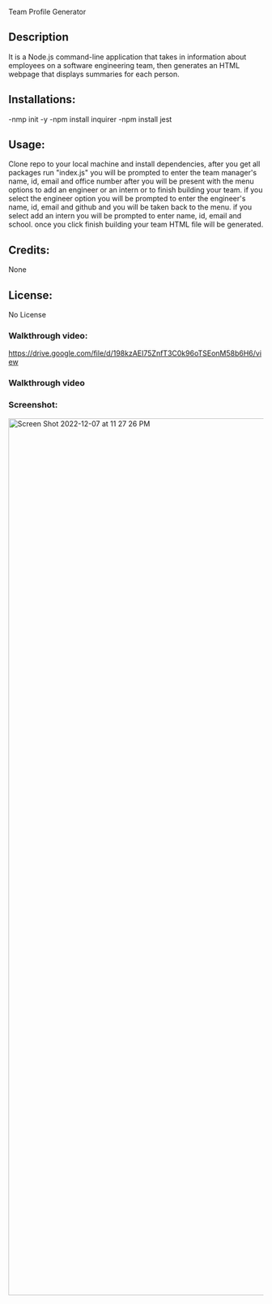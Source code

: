  Team Profile Generator

## Description
It is a Node.js command-line application that takes in information about employees on a software engineering team, then generates an HTML webpage that displays summaries for each person. 

## Installations: 
-nmp init -y
-npm install inquirer
-npm install jest

## Usage:
Clone repo to your local machine and install dependencies, after you get all packages run "index.js" you will be prompted to enter the team manager's name, id, email and office number after you will be present with the menu options to add an engineer or an intern or to finish building your team. if you select the engineer option you will be prompted to enter the engineer's name, id, email and github and you will be taken back to the menu. if you select add an intern you will be prompted to enter name, id, email and school. once you click finish building your team HTML file will be generated.

## Credits:
None

## License:
No License

### Walkthrough video:
https://drive.google.com/file/d/198kzAEI75ZnfT3C0k96oTSEonM58b6H6/view
### Walkthrough video 

### Screenshot:


<img width="1728" alt="Screen Shot 2022-12-07 at 11 27 26 PM" src="https://user-images.githubusercontent.com/111080921/206356623-d7c97768-988d-4f61-bb6c-9834138c3d08.png">


